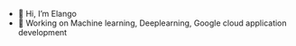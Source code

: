 - 👋 Hi, I’m Elango
- 👀 Working on Machine learning, Deeplearning, Google cloud application development

